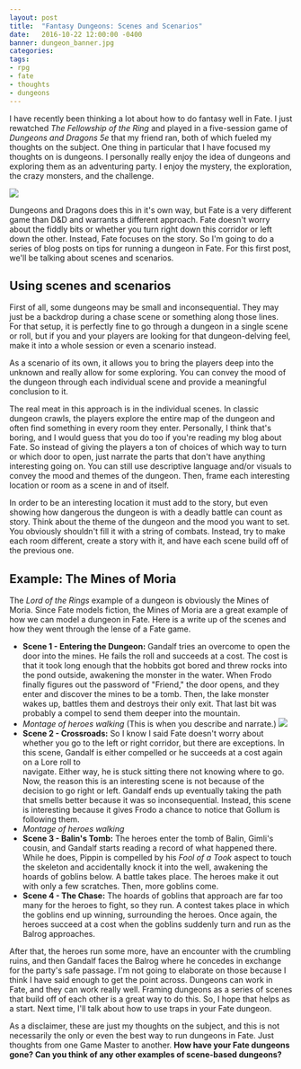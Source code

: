 ```yaml
---
layout: post
title:  "Fantasy Dungeons: Scenes and Scenarios"
date:   2016-10-22 12:00:00 -0400 
banner: dungeon_banner.jpg
categories: 
tags: 
- rpg
- fate
- thoughts
- dungeons
---
```


I have recently been thinking a lot about how to do fantasy well in Fate. I just 
rewatched *The Fellowship of the Ring* and played in a five-session game
of *Dungeons and Dragons 5e* that my friend ran, both of which fueled my thoughts on
the subject. One thing in particular that I
have focused my thoughts on is dungeons. I personally really enjoy the idea of 
dungeons and exploring them as an adventuring party. I enjoy the mystery, the 
exploration, the crazy monsters, and the challenge.<!--more-->

[<img src="http://iruntheinternet.com/lulzdump/images/adventure-time-finn-sword-running-into-dungeon-jake-collecting-treasure-1399740180X.gif?id=" class="right" />](http://iruntheinternet.com/lulzdump/images/adventure-time-finn-sword-running-into-dungeon-jake-collecting-treasure-1399740180X.gif?id=)

Dungeons and Dragons does this in it's own way, but Fate is a very different
game than D&D and warrants a different approach. Fate doesn't worry 
about the fiddly bits or whether you turn right down this corridor or left 
down the other. Instead, Fate focuses on the story. So I'm going to do a series
of blog posts on tips for running a dungeon in Fate. For this first post, we'll
be talking about scenes and scenarios.

## Using scenes and scenarios

First of all, some dungeons may be small and inconsequential. They may just be a
backdrop during a chase scene or something along those lines. For that setup, it 
is perfectly fine to go through a dungeon in a single scene or roll, but if you
and your players are looking for that dungeon-delving feel, make it into a whole
session or even a scenario instead.

As a scenario of its own, it allows you to bring the players deep into the 
unknown and really allow for some exploring. You can convey the mood of the 
dungeon through each individual scene and provide a meaningful conclusion to it.

The real meat in this approach is in the individual scenes. In classic dungeon 
crawls, the players explore the entire map of the dungeon and often find 
something in every room they enter. Personally, I think that's boring, and I would guess
that you do too if you're reading my blog about Fate. So instead of giving the 
players a ton of choices of which way to turn or which door to open, just 
narrate the parts that don't have anything interesting going on. You can still 
use descriptive language and/or visuals to convey the mood and themes of the 
dungeon. Then, frame each interesting location or room as a scene in and of 
itself. 

In order to be an interesting location it must add to the story, but 
even showing how dangerous the dungeon is with a deadly battle can count as story. 
Think about the theme of the dungeon and the mood you want to set. You obviously
shouldn't fill it with a string of combats. Instead, try to make each room 
different, create a story with it, and have each scene build off of the previous
one.

## Example: The Mines of Moria

The *Lord of the Rings* example of a dungeon is obviously the Mines of Moria. 
Since Fate models fiction, the Mines of Moria are a great example of how we can
model a dungeon in Fate. Here is a write up of the scenes and how they went 
through the lense of a Fate game. 

* **Scene 1 - Entering the Dungeon:** Gandalf tries an overcome to open the door
into the mines. He fails the roll and succeeds at a cost. The cost is that it 
took long enough that the hobbits got bored and threw rocks into the pond 
outside, awakening the monster in the water. When Frodo finally figures out the 
password of "Friend," the door opens, and they enter and discover the mines to be
a tomb. Then, the lake monster wakes up, battles them and destroys their only 
exit. That last bit was probably a compel to send them deeper into the mountain.
* *Montage of heroes walking* (This is when you describe and narrate.)
[<img src="https://media.giphy.com/media/lK1FFE3rkmYxy/giphy.gif" class="right"/>](https://media.giphy.com/media/lK1FFE3rkmYxy/giphy.gif)
* **Scene 2 - Crossroads:** So I know I said Fate doesn't worry about whether 
you go to the left or right corridor, but there are exceptions. In this scene, 
Gandalf is either compelled or he succeeds at a cost again on a Lore roll to  
navigate. Either way, he is stuck sitting there not knowing where to go.
Now, the reason this is an interesting scene is not because of the 
decision to go right or left. Gandalf ends up eventually taking the path that 
smells better because it was so inconsequential. Instead, this scene is
interesting because it gives Frodo a chance to notice that Gollum is following 
them.
* *Montage of heroes walking*
* **Scene 3 - Balin's Tomb:** The heroes enter the tomb of Balin, Gimli's cousin,
and Gandalf starts reading a record of what happened there. While he does, 
Pippin is compelled by his *Fool of a Took* aspect to touch the skeleton and 
accidentally knock it into the well, awakening the hoards of goblins below. A
battle takes place. The heroes make it out with only a few scratches.
Then, more goblins come.
* **Scene 4 - The Chase:** The hoards of goblins that approach are far too many 
for the heroes to fight, so they run. A contest takes place in which the goblins
end up winning, surrounding the heroes. Once again, the heroes succeed at a cost
when the goblins suddenly turn and run as the Balrog approaches.

After that, the heroes run some more, have an encounter with the crumbling
ruins, and then Gandalf faces the Balrog where he concedes in exchange for the 
party's safe passage. I'm not going to elaborate on those 
because I think I have said enough to get the point across. Dungeons can work
in Fate, and they can work really well. Framing dungeons as a series of scenes
that build off of each other is a great way to do this. So, I hope that helps as 
a start. Next time, I'll talk about how to use traps in your Fate dungeon.

As a disclaimer, these are just my thoughts on the subject, and this is not 
necessarily the only or even the best way to run dungeons in Fate. Just thoughts
from one Game Master to another. **How have your Fate dungeons gone? Can you 
think of any other examples of scene-based dungeons?**


<!----
---

If you are jumping in on the middle of this story, check out the 
<a href="{{site.baseurl}}/2016/05/27/setup.html">Game Creation</a> play report.<br />

<a href="{{site.baseurl}}" class="right">Next Session &#9654;</a>
<a href="{{site.baseurl}}">&#9664; Previous Session</a>
<br />
---->
